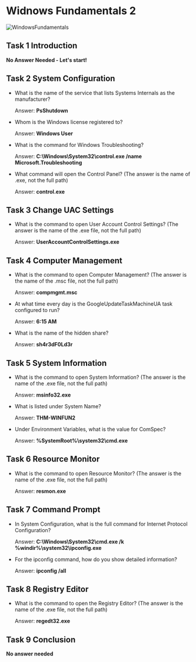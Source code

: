 # Widnows Fundamentals 2

![WindowsFundamentals](https://user-images.githubusercontent.com/51766689/138319516-65a7bc95-b77e-4838-a326-d3d119044559.PNG)

## Task 1 Introduction

**No Answer Needed - Let's start!**

## Task 2 System Configuration

* What is the name of the service that lists Systems Internals as the manufacturer?

    Answer: **PsShutdown**

* Whom is the Windows license registered to?

    Answer: **Windows User**

* What is the command for Windows Troubleshooting?

    Answer: **C:\Windows\System32\control.exe /name Microsoft.Troubleshooting**

* What command will open the Control Panel? (The answer is  the name of .exe, not the full path)

    Answer: **control.exe**

## Task 3 Change UAC Settings

* What is the command to open User Account Control Settings? (The answer is the name of the .exe file, not the full path)

    Answer: **UserAccountControlSettings.exe**


## Task 4 Computer Management

* What is the command to open Computer Management? (The answer is the name of the .msc file, not the full path)

    Answer: **compmgmt.msc**

* At what time every day is the GoogleUpdateTaskMachineUA task configured to run?

    Answer: **6:15 AM**

* What is the name of the hidden share?

    Answer: **sh4r3dF0Ld3r**

## Task 5 System Information

* What is the command to open System Information? (The answer is the name of the .exe file, not the full path)

    Answer: **msinfo32.exe**

* What is listed under System Name?

    Answer: **THM-WINFUN2**

* Under Environment Variables, what is the value for ComSpec?

    Answer: **%SystemRoot%\system32\cmd.exe**

## Task 6 Resource Monitor

* What is the command to open Resource Monitor? (The answer is the name of the .exe file, not the full path)

    Answer: **resmon.exe**

## Task 7 Command Prompt

* In System Configuration, what is the full command for Internet Protocol Configuration?

    Answer: **C:\Windows\System32\cmd.exe /k %windir%\system32\ipconfig.exe**

* For the ipconfig command, how do you show detailed information?

    Answer: **ipconfig /all**

## Task 8 Registry Editor

* What is the command to open the Registry Editor? (The answer is the name of  the .exe file, not the full path)

    Answer: **regedt32.exe**

## Task 9 Conclusion

   **No answer needed**

